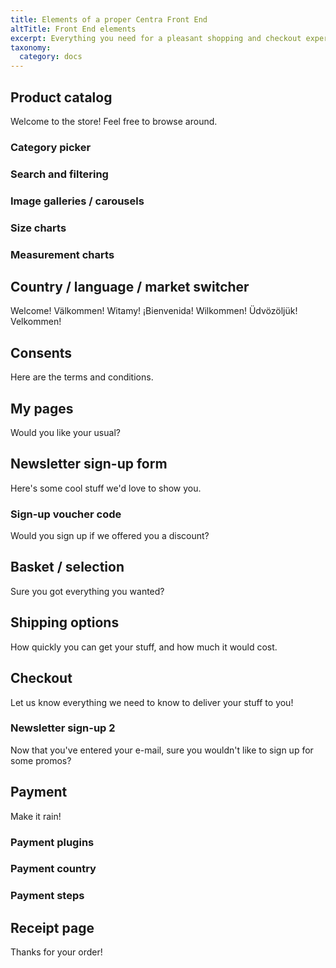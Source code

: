 ```yaml
---
title: Elements of a proper Centra Front End
altTitle: Front End elements
excerpt: Everything you need for a pleasant shopping and checkout experience.
taxonomy:
  category: docs
---
```


## Product catalog

Welcome to the store! Feel free to browse around.

### Category picker

### Search and filtering

### Image galleries / carousels

### Size charts

### Measurement charts

## Country / language / market switcher

Welcome! Välkommen! Witamy! ¡Bienvenida! Wilkommen! Üdvözöljük! Velkommen!

## Consents

Here are the terms and conditions.

## My pages

Would you like your usual?

## Newsletter sign-up form

Here's some cool stuff we'd love to show you.

### Sign-up voucher code

Would you sign up if we offered you a discount?

## Basket / selection

Sure you got everything you wanted?

## Shipping options

How quickly you can get your stuff, and how much it would cost.

## Checkout

Let us know everything we need to know to deliver your stuff to you!

### Newsletter sign-up 2

Now that you've entered your e-mail, sure you wouldn't like to sign up for some promos?

## Payment

Make it rain!

### Payment plugins

### Payment country

### Payment steps

## Receipt page

Thanks for your order!
